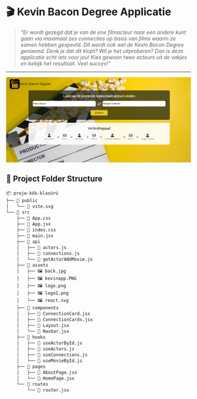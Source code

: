 # 🎬 Kevin Bacon Degree Applicatie

> _"Er wordt gezegd dat je van de ene filmacteur naar een andere kunt gaan via maximaal zes connecties op basis van films waarin ze samen hebben gespeeld. Dit wordt ook wel de Kevin Bacon Degree genoemd. Denk je dat dit klopt? Wil je het uitproberen? Dan is deze applicatie echt iets voor jou! Kies gewoon twee acteurs uit de vakjes en bekijk het resultaat. Veel succes!"_

---

![preview](src/assets/kevinapp.PNG)

## 📁 Project Folder Structure

```
📦 proje-kök-klasörü
├── 📁 public
│   └── 📄 vite.svg
└── 📁 src
    ├── 📄 App.css
    ├── 📄 App.jsx
    ├── 📄 index.css
    ├── 📄 main.jsx
    ├── 📁 api
    │   ├── 📄 actors.js
    │   ├── 📄 connections.js
    │   └── 📄 getActorANdMovie.js
    ├── 📁 assets
    │   ├── 🖼️ back.jpg
    │   ├── 🖼️ kevinapp.PNG
    │   ├── 🖼️ logo.png
    │   ├── 🖼️ logo2.png
    │   └── 🖼️ react.svg
    ├── 📁 components
    │   ├── 📄 ConnectionCard.jsx
    │   ├── 📄 ConnectionCards.jsx
    │   ├── 📄 Layout.jsx
    │   └── 📄 Navbar.jsx
    ├── 📁 hooks
    │   ├── 📄 useActorById.js
    │   ├── 📄 useActors.js
    │   ├── 📄 useConnections.js
    │   └── 📄 useMovieById.js
    ├── 📁 pages
    │   ├── 📄 AboutPage.jsx
    │   └── 📄 HomePage.jsx
    └── 📁 routes
        └── 📄 router.jsx
```
